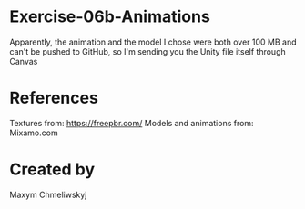 # Exercise-06b-Animations

Apparently, the animation and the model I chose were both over 100 MB and can't be pushed to GitHub, so I'm sending you the Unity file itself through Canvas

# References

Textures from: https://freepbr.com/
Models and animations from: Mixamo.com

# Created by 
Maxym Chmeliwskyj
